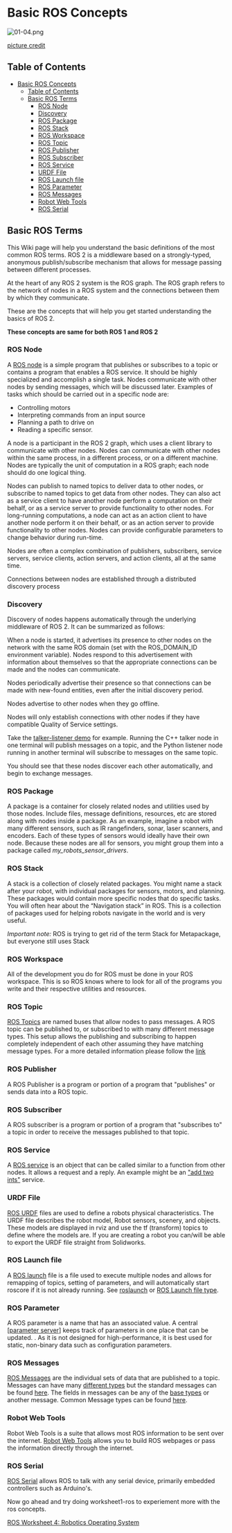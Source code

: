 # Basic ROS Concepts

![01-04.png](01-04.png)

[picture credit](https://ktiwari9.gitlab.io/ros101/JargonSection.html)


## Table of Contents
- [Basic ROS Concepts](#basic-ros-concepts)
  - [Table of Contents](#table-of-contents)
  - [Basic ROS Terms](#basic-ros-terms)
    - [ROS Node](#ros-node)
    - [Discovery](#discovery)
    - [ROS Package](#ros-package)
    - [ROS Stack](#ros-stack)
    - [ROS Workspace](#ros-workspace)
    - [ROS Topic](#ros-topic)
    - [ROS Publisher](#ros-publisher)
    - [ROS Subscriber](#ros-subscriber)
    - [ROS Service](#ros-service)
    - [URDF File](#urdf-file)
    - [ROS Launch file](#ros-launch-file)
    - [ROS Parameter](#ros-parameter)
    - [ROS Messages](#ros-messages)
    - [Robot Web Tools](#robot-web-tools)
    - [ROS Serial](#ros-serial)

 ## Basic ROS Terms

This Wiki page will help you understand the basic definitions of the most common ROS terms. ROS 2 is a middleware based on a strongly-typed, anonymous publish/subscribe mechanism that allows for message passing between different processes.

At the heart of any ROS 2 system is the ROS graph. The ROS graph refers to the network of nodes in a ROS system and the connections between them by which they communicate.

These are the concepts that will help you get started understanding the basics of ROS 2.

**These concepts are same for both ROS 1 and ROS 2**

### ROS Node

A [ROS node](https://docs.ros.org/en/iron/Concepts/Basic/About-Nodes.html) is a simple program that publishes or subscribes to a topic or contains a program that enables a ROS service. It should be highly specialized and accomplish a single task. Nodes communicate with other nodes by sending messages, which will be discussed later. Examples of tasks which should be carried out in a specific node are:

-  Controlling motors
-  Interpreting commands from an input source
-  Planning a path to drive on
-  Reading a specific sensor.

A node is a participant in the ROS 2 graph, which uses a client library to communicate with other nodes. Nodes can communicate with other nodes within the same process, in a different process, or on a different machine. Nodes are typically the unit of computation in a ROS graph; each node should do one logical thing.

Nodes can publish to named topics to deliver data to other nodes, or subscribe to named topics to get data from other nodes. They can also act as a service client to have another node perform a computation on their behalf, or as a service server to provide functionality to other nodes. For long-running computations, a node can act as an action client to have another node perform it on their behalf, or as an action server to provide functionality to other nodes. Nodes can provide configurable parameters to change behavior during run-time.

Nodes are often a complex combination of publishers, subscribers, service servers, service clients, action servers, and action clients, all at the same time.

Connections between nodes are established through a distributed discovery process


### Discovery

Discovery of nodes happens automatically through the underlying middleware of ROS 2. It can be summarized as follows:

When a node is started, it advertises its presence to other nodes on the network with the same ROS domain (set with the ROS_DOMAIN_ID environment variable). Nodes respond to this advertisement with information about themselves so that the appropriate connections can be made and the nodes can communicate.

Nodes periodically advertise their presence so that connections can be made with new-found entities, even after the initial discovery period.

Nodes advertise to other nodes when they go offline.

Nodes will only establish connections with other nodes if they have compatible Quality of Service settings.

Take the [talker-listener demo](https://docs.ros.org/en/iron/Installation/Alternatives/Ubuntu-Development-Setup.html#talker-listener) for example. Running the C++ talker node in one terminal will publish messages on a topic, and the Python listener node running in another terminal will subscribe to messages on the same topic.

You should see that these nodes discover each other automatically, and begin to exchange messages.

### ROS Package

A package is a container for closely related nodes and utilities used by those nodes. Include files, message definitions, resources, etc are stored along with nodes inside a package. As an example, imagine a robot with many different sensors, such as IR rangefinders, sonar, laser scanners, and encoders. Each of these types of sensors would ideally have their own node. Because these nodes are all for sensors, you might group them into a package called _my_robots_sensor_drivers_.

### ROS Stack

A stack is a collection of closely related packages. You might name a stack after your robot, with individual packages for sensors, motors, and planning. These packages would contain more specific nodes that do specific tasks. You will often hear about the “Navigation stack” in ROS. This is a collection of packages used for helping robots navigate in the world and is very useful.

_Important note:_ ROS is trying to get rid of the term Stack for Metapackage, but everyone still uses Stack

### ROS Workspace

All of the development you do for ROS must be done in your ROS workspace. This is so ROS knows where to look for all of the programs you write and their respective utilities and resources.

### ROS Topic

[ROS Topics](http://wiki.ros.org/Topics) are named buses that allow nodes to pass messages. A ROS topic can be published to, or subscribed to with many different message types. This setup allows the publishing and subscribing to happen completely independent of each other assuming they have matching message types. For a more detailed information please follow the [link](https://docs.ros.org/en/iron/Concepts/Basic/About-Interfaces.html)

### ROS Publisher

A ROS Publisher is a program or portion of a program that "publishes" or sends data into a ROS topic.

### ROS Subscriber

A ROS subscriber is a program or portion of a program that "subscribes to" a topic in order to receive the messages published to that topic.

### ROS Service

A [ROS service](http://wiki.ros.org/Services) is an object that can be called similar to a function from other nodes. It allows a request and a reply. An example might be an ["add two ints"](http://wiki.ros.org/ROS/Tutorials/WritingServiceClient%28python%29) service.

### URDF File
[ROS URDF](http://wiki.ros.org/urdf) files are used to define a robots physical characteristics. The URDF file describes the robot model, Robot sensors, scenery, and objects. These models are displayed in rviz and use the tf (transform) topics to define where the models are. If you are creating a robot you can/will be able to export the URDF file straight from Solidworks.

### ROS Launch file
A [ROS launch](http://wiki.ros.org/roslaunch) file is a file used to execute multiple nodes and allows for remapping of topics, setting of parameters, and will automatically start roscore if it is not already running.
See [roslaunch](http://wiki.ros.org/roslaunch) or [ROS Launch file type](http://wiki.wpi.edu/robotics/ROS_File_Types).

### ROS Parameter
A ROS parameter is a name that has an associated value. A central [[parameter server](http://wiki.ros.org/Parameter%20Server)] keeps track of parameters in one place that can be updated. . As it is not designed for high-performance, it is best used for static, non-binary data such as configuration parameters.

### ROS Messages
[ROS Messages](http://wiki.ros.org/Messages) are the individual sets of data that are published to a topic. Messages can have many [different types](http://wiki.ros.org/common_msgs) but the standard messages can be found [here](http://wiki.ros.org/std_msgs). The fields in messages can be any of the [base types](http://wiki.ros.org/msg) or another message. Common Message types can be found [here](http://wiki.ros.org/common_msgs).

### Robot Web Tools
Robot Web Tools is a suite that allows most ROS information to be sent over the internet. [Robot Web Tools](http://robotwebtools.org/) allows you to build ROS webpages or pass the information directly through the internet.

### ROS Serial
[ROS Serial](http://wiki.ros.org/rosserial) allows ROS to talk with any serial device, primarily embedded controllers such as Arduino's.

Now go ahead and try doing worksheet1-ros to experiement more with the ros concepts.

[ROS Worksheet 4: Robotics Operating System](../../workseets/worksheet4.ipynb)

